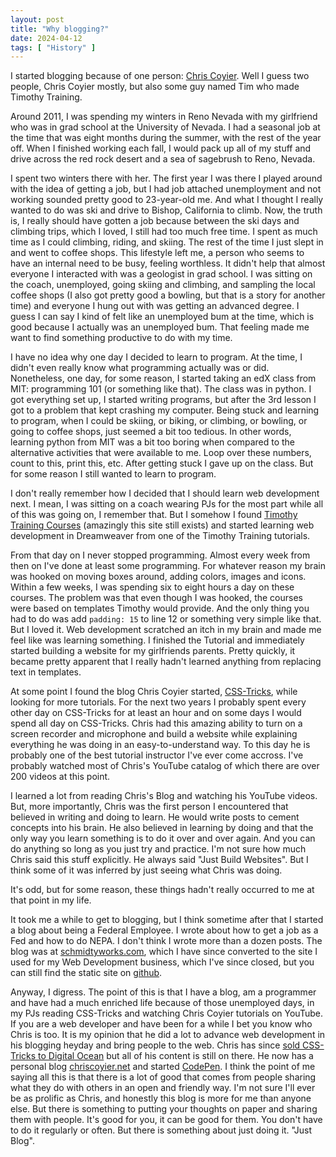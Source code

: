```yaml
---
layout: post
title: "Why blogging?"
date: 2024-04-12
tags: [ "History" ]
---
```


I started blogging because of one person: [Chris Coyier](https://chriscoyier.net/). Well I guess two people, Chris Coyier mostly, but also some guy named Tim who made Timothy Training. 

Around 2011, I was spending my winters in Reno Nevada with my girlfriend who was in grad school at the University of Nevada. I had a seasonal job at the time that was eight months during the summer, with the rest of the year off. When I finished working each fall, I would pack up all of my stuff and drive across the red rock desert and a sea of sagebrush to Reno, Nevada.   

I spent two winters there with her.  The first year I was there I played around with the idea of getting a job, but I had job attached unemployment and not working sounded pretty good to 23-year-old me. And what I thought I really wanted to do was ski and drive to Bishop, California to climb. Now, the truth is, I really should have gotten a job because between the ski days and climbing trips, which I loved, I still had too much free time.  I spent as much time as I could climbing, riding, and skiing. The rest of the time I just slept in and went to coffee shops.  This lifestyle left me, a person who seems to have an internal need to be busy, feeling worthless.  It didn't help that almost everyone I interacted with was a geologist in grad school.  I was sitting on the coach, unemployed, going skiing and climbing, and sampling the local coffee shops (I also got pretty good a bowling, but that is a story for another time) and everyone I hung out with was getting an advanced degree. I guess I can say I kind of felt like an unemployed bum at the time, which is good because I actually was an unemployed bum.  That feeling made me want to find something productive to do with my time. 

I have no idea why one day I decided to learn to program.  At the time, I didn't even really know what programming actually was or did. Nonetheless, one day, for some reason, I started taking an edX class from MIT: programming 101 (or something like that). The class was in python.  I got everything set up, I started writing programs, but after the 3rd lesson I got to a problem that kept crashing my computer. Being stuck and learning to program, when I could be skiing, or biking, or climbing, or bowling, or going to coffee shops, just seemed a bit too tedious. In other words, learning python from MIT was a bit too boring when compared to the alternative activities that were available to me.  Loop over these numbers, count to this, print this, etc. After getting stuck I gave up on the class.  But for some reason I still wanted to learn to program.  

I don't really remember how I decided that I should learn web development next.  I mean, I was sitting on a coach wearing PJs for the most part while all of this was going on, I remember that. But I somehow I found [Timothy Training Courses](http://www.timothytemplates.com/tutorials.html) (amazingly this site still exists) and started learning web development in Dreamweaver from one of the Timothy Training tutorials.  

From that day on I never stopped programming. Almost every week from then on I've done at least some programming.  For whatever reason my brain was hooked on moving boxes around, adding colors, images and icons.  Within a few weeks, I was spending six to eight hours a day on these courses.  The problem was that even though I was hooked, the courses were based on templates Timothy would provide.  And the only thing you had to do was add `padding: 15` to line 12 or something very simple like that. But I loved it.  Web development scratched an itch in my brain and made me feel like was learning something.  I finished the Tutorial and immediately started building a website for my girlfriends parents.  Pretty quickly, it became pretty apparent that I really hadn't learned anything from replacing text in templates.  

At some point I found the blog Chris Coyier started, [CSS-Tricks](https://css-tricks.com/), while looking for more tutorials.  For the next two years I probably spent every other day on CSS-Tricks for at least an hour and on some days I would spend all day on CSS-Tricks.  Chris had this amazing ability to turn on a screen recorder and microphone and build a website while explaining everything he was doing in an easy-to-understand way.  To this day he is probably one of the best tutorial instructor I've ever come accross. I've probably watched most of Chris's YouTube catalog of which there are over 200 videos at this point. 

I learned a lot from reading Chris's Blog and watching his YouTube videos. But, more importantly, Chris was the first person I encountered that believed in writing and doing to learn.  He would write posts to cement concepts into his brain.  He also believed in learning by doing and that the only way you learn something is to do it over and over again.  And you can do anything so long as you just try and practice. I'm not sure how much Chris said this stuff explicitly.  He always said "Just Build Websites". But I think some of it was inferred by just seeing what Chris was doing. 

It's odd, but for some reason, these things hadn't really occurred to me at that point in my life. 

It took me a while to get to blogging, but I think sometime after that I started a blog about being a Federal Employee.  I wrote about how to get a job as a Fed and how to do NEPA.  I don't think I wrote more than a dozen posts.  The blog was at [schmidtyworks.com](http://schmidtyworks.com), which I have since converted to the site I used for my Web Development business, which I've since closed, but you can still find the static site on [github](https://github.com/mschmidty/schmidtyworksV1.0/tree/master).  

Anyway, I digress. The point of this is that I have a blog, am a programmer and have had a much enriched life because of those unemployed days, in my PJs reading CSS-Tricks and watching Chris Coyier tutorials on YouTube.  If you are a web developer and have been for a while I bet you know who Chris is too. It is my opinion that he did a lot to advance web development in his blogging heyday and bring people to the web.  Chris has since [sold CSS-Tricks to Digital Ocean](https://chriscoyier.net/2024/02/28/where-im-at-on-the-whole-css-tricks-thing/) but all of his content is still on there. He now has a personal blog [chriscoyier.net](https://chriscoyier.net) and started [CodePen](https://codepen.io).  I think the point of me saying all this is that there is a lot of good that comes from people sharing what they do with others in an open and friendly way. I'm not sure I'll ever be as prolific as Chris, and honestly this blog is more for me than anyone else.  But there is something to putting your thoughts on paper and sharing them with people.  It's good for you, it can be good for them.  You don't have to do it regularly or often.  But there is something about just doing it. "Just Blog".